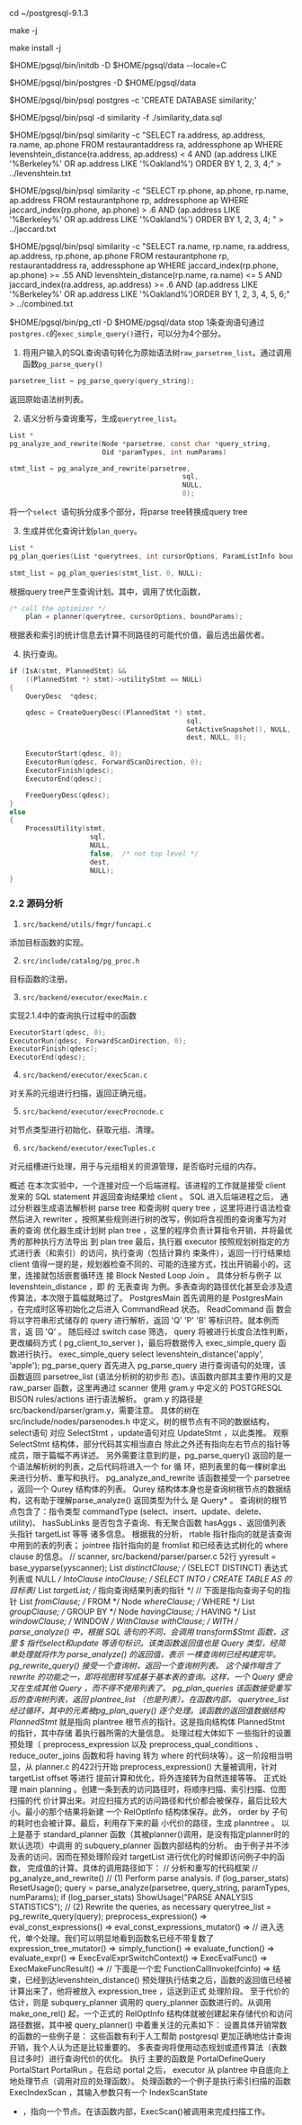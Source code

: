 cd ~/postgresql-9.1.3 

make -j

make install -j

$HOME/pgsql/bin/initdb -D $HOME/pgsql/data --locale=C

$HOME/pgsql/bin/postgres -D $HOME/pgsql/data 

$HOME/pgsql/bin/psql postgres -c 'CREATE DATABASE similarity;'

$HOME/pgsql/bin/psql -d similarity -f ./similarity_data.sql

$HOME/pgsql/bin/psql similarity -c "SELECT ra.address, ap.address, ra.name, ap.phone FROM restaurantaddress ra, addressphone ap WHERE levenshtein_distance(ra.address, ap.address) < 4 AND (ap.address LIKE '%Berkeley%' OR ap.address LIKE '%Oakland%') ORDER BY 1, 2, 3, 4;" > ../levenshtein.txt

$HOME/pgsql/bin/psql similarity -c "SELECT rp.phone, ap.phone, rp.name, ap.address FROM restaurantphone rp, addressphone ap WHERE jaccard_index(rp.phone, ap.phone) > .6 AND (ap.address LIKE '%Berkeley%' OR ap.address LIKE '%Oakland%') ORDER BY 1, 2, 3, 4; " > ../jaccard.txt

$HOME/pgsql/bin/psql similarity -c "SELECT ra.name, rp.name, ra.address, ap.address, rp.phone, ap.phone FROM restaurantphone rp, restaurantaddress ra, addressphone ap WHERE jaccard_index(rp.phone, ap.phone) >= .55 AND levenshtein_distance(rp.name, ra.name) <= 5 AND jaccard_index(ra.address, ap.address) >= .6 AND (ap.address LIKE '%Berkeley%' OR ap.address LIKE '%Oakland%')ORDER BY 1, 2, 3, 4, 5, 6;" > ../combined.txt

$HOME/pgsql/bin/pg_ctl -D $HOME/pgsql/data stop
1条查询语句通过`postgres.c`的`exec_simple_query()`进行，可以分为4个部分。



1. 将用户输入的SQL查询语句转化为原始语法树`raw_parsetree_list`。通过调用函数`pg_parse_query()`

```c
parsetree_list = pg_parse_query(query_string);
```

返回原始语法树列表。

2. 语义分析与查询重写，生成`querytree_list`。

```c
List *
pg_analyze_and_rewrite(Node *parsetree, const char *query_string,
					   Oid *paramTypes, int numParams)

stmt_list = pg_analyze_and_rewrite(parsetree,
										   sql,
										   NULL,
										   0);
```

将一个`select `语句拆分成多个部分，将parse tree转换成query tree

3. 生成并优化查询计划`plan_query`。

```c
List *
pg_plan_queries(List *querytrees, int cursorOptions, ParamListInfo boundParams)
    
stmt_list = pg_plan_queries(stmt_list, 0, NULL);
```

根据query tree产生查询计划。其中，调用了优化函数，

```c
/* call the optimizer */
	plan = planner(querytree, cursorOptions, boundParams);
```

根据表和索引的统计信息去计算不同路径的可能代价值，最后选出最优者。

4. 执行查询。

```c
if (IsA(stmt, PlannedStmt) &&
	((PlannedStmt *) stmt)->utilityStmt == NULL)
{
    QueryDesc  *qdesc;

    qdesc = CreateQueryDesc((PlannedStmt *) stmt,
                                            sql,
                                            GetActiveSnapshot(), NULL,
                                            dest, NULL, 0);

    ExecutorStart(qdesc, 0);
    ExecutorRun(qdesc, ForwardScanDirection, 0);
    ExecutorFinish(qdesc);
    ExecutorEnd(qdesc);

    FreeQueryDesc(qdesc);
}
else
{
    ProcessUtility(stmt,
                    sql,
                    NULL,
                    false,	/* not top level */
                    dest,
                    NULL);
}
```

### 2.2 源码分析

1. `src/backend/utils/fmgr/funcapi.c`

添加目标函数的实现。

2. `src/include/catalog/pg_proc.h `

目标函数的注册。

3. `src/backend/executor/execMain.c `

实现2.1.4中的查询执行过程中的函数

```c
ExecutorStart(qdesc, 0);
ExecutorRun(qdesc, ForwardScanDirection, 0);
ExecutorFinish(qdesc);
ExecutorEnd(qdesc);
```

4. `src/backend/executor/execScan.c`

对关系的元组进行扫描，返回正确元组。

5. `src/backend/executor/execProcnode.c `

 对节点类型进行初始化、获取元组、清理。

6. `src/backend/executor/execTuples.c`

对元组槽进行处理，用于与元组相关的资源管理，是否临时元组的内存。








概述
在本次实验中，一个连接对应一个后端进程。该进程的工作就是接受 client 发来的 SQL statement
并返回查询结果给 client 。
SQL 进入后端进程之后，
通过分析器生成语法解析树 parse tree 和查询树 query tree ，这里将进行语法检查
然后进入 rewriter ，按照某些规则进行树的改写，例如将含视图的查询重写为对表的查询
优化器生成计划树 plan tree ，这里的程序负责计算指令开销，并将最优秀的那种执行方法导出
到 plan tree
最后，执行器 executor 按照规划树指定的方式进行表（和索引）的访问，执行查询（包括计算约
束条件），返回一行行结果给 client
值得一提的是，规划器检查不同的、可能的连接方式，找出开销最小的。这里，连接就包括嵌套循环连
接 Block Nested Loop Join 。
具体分析与例子
以 levenshtein_distance ，即
的 无表查询 为例。多表查询的路径优化甚至会涉及遗传算法，本次限于篇幅就略过了。
PostgresMain
首先调用的是 PostgresMain ，在完成时区等初始化之后进入 CommandRead 状态。 ReadCommand 函
数会将以字符串形式储存的 query 进行解析，返回 'Q' 'P' 'B' 等标识符。就本例而言，返
回 'Q' 。
随后经过 switch case 筛选， query 将被进行长度合法性判断，更改编码方式
( pg_client_to_server )，最后将数据传入 exec_simple_query 函数进行执行。
exec_simple_query
select levenshtein_distance('apply', 'apple');
pg_parse_query
首先进入 pg_parse_query 进行查询语句的处理，该函数返回 parsetree_list (语法分析树的初步形
态)。该函数内部其主要作用的又是 raw_parser 函数，这里再通过 scanner 使用 gram.y 中定义的
POSTGRESQL BISON rules/actions 进行语法解析。
gram.y 的路径是 src/backend/parser/gram.y，需要注意。
具体的树在 src/include/nodes/parsenodes.h 中定义。树的根节点有不同的数据结构，select语句
对应 SelectStmt ，update语句对应 UpdateStmt ，以此类推。
观察 SelectStmt 结构体，部分代码其实相当直白
除此之外还有指向左右节点的指针等成员，限于篇幅不再详述。
另外需要注意到的是，pg_parse_query() 返回的是一个语法解析树的列表，之后代码将进入一个 for 循
环，把列表里的每一棵树拿出来进行分析、重写和执行。
pg_analyze_and_rewrite
该函数接受一个 parsetree ，返回一个 Qurey 结构体的列表。
Qurey 结构体本身也是查询树根节点的数据结构，这有助于理解parse_analyze() 返回类型为什么
是 Query* 。
查询树的根节点包含了：指令类型 commandType (select、insert、update、delete、utility)、
hasSubLinks 是否包含子查询、有无聚合函数 hasAggs 、返回值列表头指针 targetList 等等
诸多信息。
根据我的分析， rtable 指针指向的就是该查询中用到的表的列表； jointree 指针指向的是
fromlist 和已经表达式树化的 where clause 的信息。
// scanner, src/backend/parser/parser.c 52行
yyresult = base_yyparse(yyscanner);
List *distinctClause; /* (SELECT DISTINCT) 表达式列表或 NULL */
IntoClause *intoClause; /* SELECT INTO / CREATE TABLE AS 的目标表*/
List *targetList; /* 指向查询结果列表的指针 */
// 下面是指向查询子句的指针
List *fromClause; /* FROM */
Node *whereClause; /* WHERE */
List *groupClause; /* GROUP BY */
Node *havingClause; /* HAVING */
List *windowClause; /* WINDOW */
WithClause *withClause; /* WITH */
parse_analyze() 中，根据 SQL 语句的不同，会调用 transform$Stmt 函数，这里 $ 指代select和update
等语句标识。该类函数返回值也是 Query* 类型，经简单处理就将作为 parse_analyze() 的返回值，表示
一棵查询树已经构建完毕。
pg_rewrite_query() 接受一个查询树，返回一个查询树列表。
这个操作暗含了 rewrite 的功能之一，即将视图转写成基于基本表的查询。这样，一个 Query
便会又在生成其他 Query ，而不得不使用列表了。
pg_plan_queries
该函数接受重写后的查询树列表，返回 plantree_list （也是列表）。在函数内部，
querytree_list 经过循环，其中的元素被pg_plan_query() 逐个处理。该函数的返回值数据结构
PlannedStmt* 就是指向 plantree 根节点的指针。这是指向结构体 PlannedStmt 的指针，其中存储
着执行器所需的大量信息。
处理过程大体如下
一些指针的设置
预处理（ preprocess_expression 以及 preprocess_qual_conditions 、
reduce_outer_joins 函数和将 having 转为 where 的代码块等）。这一阶段相当明显，从
planner.c 的422行开始 preprocess_expression() 大量被调用，针对 targetList offset 等进行
提前计算和优化，将外连接转为自然连接等等。
正式处理 main planning 。创建一条到表的访问路径时，将顺序扫描、索引扫描、位图扫描的代
价计算出来。对应扫描方式的访问路径和代价都会被保存，最后比较大小。最小的那个结果将新建
一个 RelOptInfo 结构体保存。此外， order by 子句的耗时也会被计算。最后，利用存下来的最
小代价的路径，生成 planntree 。
以上是基于 standard_planner 函数（其被planner()调用，是没有指定planner时的默认选项）中调用
的 subquery_planner 函数内部结构的分析。
由于例子并不涉及表的访问，因而在预处理阶段对 targetList 进行优化的时候即访问例子中的函数，
完成值的计算。具体的调用路径如下：
// 分析和重写的代码框架
// pg_analyze_and_rewrite()
// (1) Perform parse analysis.
if (log_parser_stats)
ResetUsage();
query = parse_analyze(parsetree, query_string, paramTypes, numParams);
if (log_parser_stats)
ShowUsage("PARSE ANALYSIS STATISTICS");
// (2) Rewrite the queries, as necessary
querytree_list = pg_rewrite_query(query);
preprocess_expression() => eval_const_expressions() =>
eval_const_expressions_mutator() =>
// 进入迭代，单个处理。我们可以明显地看到函数名已经不带复数了
expression_tree_mutator() => simply_function() => evaluate_function() =>
evaluate_expr() =>
ExecEvalExprSwitchContext() => ExecEvalFunc() => ExecMakeFuncResult() =>
// 下面是一个宏
FunctionCallInvoke(fcinfo) => 结束，已经到达levenshtein_distance()
预处理执行结束之后，函数的返回值已经被计算出来了，他将被放入 expression_tree ，运送到正式
处理阶段。
至于代价的估计，则是 subquery_planner 调用的 query_planner 函数进行的。从调用
make_one_rel() 起，一个正式的 RelOptInfo 结构体就被创建起来存储代价和访问路径数据，其中被
query_planner() 中着重关注的元素如下：
设置具体开销常数的函数的一些例子是：
这些函数有利于人工帮助 postgresql 更加正确地估计查询开销，我个人认为还是比较重要的。
多表查询将使用动态规划或遗传算法（表数目过多时）进行查询代价的优化。
执行
主要的函数是 PortalDefineQuery PortalStart PortalRun 。在启动 portal 之后， executor
从 plantree 中自底向上地处理节点（调用对应的处理函数）。
处理函数的一个例子是执行索引扫描的函数 ExecIndexScan ，其输入参数只有一个 IndexScanState
* ，指向一个节点。在该函数内部，ExecScan()被调用来完成扫描工作。

